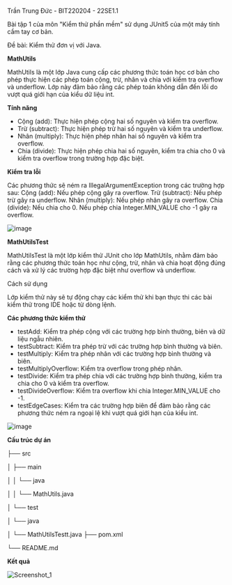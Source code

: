 Trần Trung Đức - BIT220204 - 22SE1.1

Bài tập 1 của môn "Kiểm thử phần mềm" sử dụng JUnit5 của một máy tính cầm tay cơ bản.

Đề bài: Kiểm thử đơn vị với Java.

**MathUtils**

MathUtils là một lớp Java cung cấp các phương thức toán học cơ bản cho phép thực hiện các phép toán cộng, trừ, nhân và chia với kiểm tra overflow và underflow. Lớp này đảm bảo rằng các phép toán không dẫn đến lỗi do vượt quá giới hạn của kiểu dữ liệu int.

**Tính năng**
-  Cộng (add): Thực hiện phép cộng hai số nguyên và kiểm tra overflow.
-  Trừ (subtract): Thực hiện phép trừ hai số nguyên và kiểm tra underflow.
-  Nhân (multiply): Thực hiện phép nhân hai số nguyên và kiểm tra overflow.
-  Chia (divide): Thực hiện phép chia hai số nguyên, kiểm tra chia cho 0 và kiểm tra overflow trong trường hợp đặc biệt.

**Kiểm tra lỗi**

Các phương thức sẽ ném ra IllegalArgumentException trong các trường hợp sau:
 Cộng (add):
  Nếu phép cộng gây ra overflow.
 Trừ (subtract):
  Nếu phép trừ gây ra underflow.
 Nhân (multiply):
  Nếu phép nhân gây ra overflow.
 Chia (divide):
  Nếu chia cho 0.
  Nếu phép chia Integer.MIN_VALUE cho -1 gây ra overflow.

  ![image](https://github.com/user-attachments/assets/aafc9aeb-5343-4c10-ac83-bdc1f08545bf)

**MathUtilsTest**

MathUtilsTest là một lớp kiểm thử JUnit cho lớp MathUtils, nhằm đảm bảo rằng các phương thức toán học như cộng, trừ, nhân và chia hoạt động đúng cách và xử lý các trường hợp đặc biệt như overflow và underflow.

Cách sử dụng

Lớp kiểm thử này sẽ tự động chạy các kiểm thử khi bạn thực thi các bài kiểm thử trong IDE hoặc từ dòng lệnh.

**Các phương thức kiểm thử**
-  testAdd: Kiểm tra phép cộng với các trường hợp bình thường, biên và dữ liệu ngẫu nhiên.
-  testSubtract: Kiểm tra phép trừ với các trường hợp bình thường và biên.
-  testMultiply: Kiểm tra phép nhân với các trường hợp bình thường và biên.
-  testMultiplyOverflow: Kiểm tra overflow trong phép nhân.
-  testDivide: Kiểm tra phép chia với các trường hợp bình thường, kiểm tra chia cho 0 và kiểm tra overflow.
-  testDivideOverflow: Kiểm tra overflow khi chia Integer.MIN_VALUE cho -1.
-  testEdgeCases: Kiểm tra các trường hợp biên để đảm bảo rằng các phương thức ném ra ngoại lệ khi vượt quá giới hạn của kiểu int.

  ![image](https://github.com/user-attachments/assets/b1d84789-0ba0-4735-8392-49e4c0803876)

**Cấu trúc dự án**
 
├── src

│   ├── main

│   │   └── java

│   │       └── MathUtils.java

│   └── test

│       └── java

│           └── MathUtilsTestt.java
├── pom.xml

└── README.md

**Kết quả**

![Screenshot_1](https://github.com/user-attachments/assets/06cb26b0-6561-475d-a0a5-b5714b2962e2)

